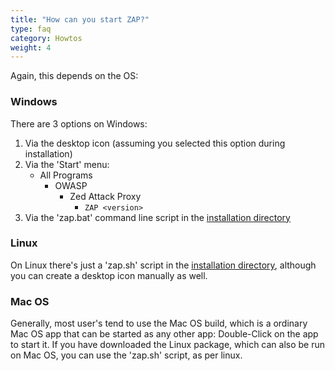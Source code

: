 ```yaml
---
title: "How can you start ZAP?"
type: faq
category: Howtos
weight: 4
---
```


Again, this depends on the OS:

###  Windows

There are 3 options on Windows:

1. Via the desktop icon (assuming you selected this option during installation)
1. Via the 'Start' menu:
   * All Programs
     * OWASP 
       * Zed Attack Proxy 
         * `ZAP <version>`
1. Via the 'zap.bat' command line script in the [installation directory](/faq/where-is-zap-installed/)

###  Linux

On Linux there's just a 'zap.sh' script in the [installation
directory](/faq/where-is-zap-installed/), although you can create a desktop icon manually as
well.

###  Mac OS

Generally, most user's tend to use the Mac OS build, which is a ordinary Mac
OS app that can be started as any other app: Double-Click on the app to start
it. If you have downloaded the Linux package, which can also be run on Mac OS,
you can use the 'zap.sh' script, as per linux.
